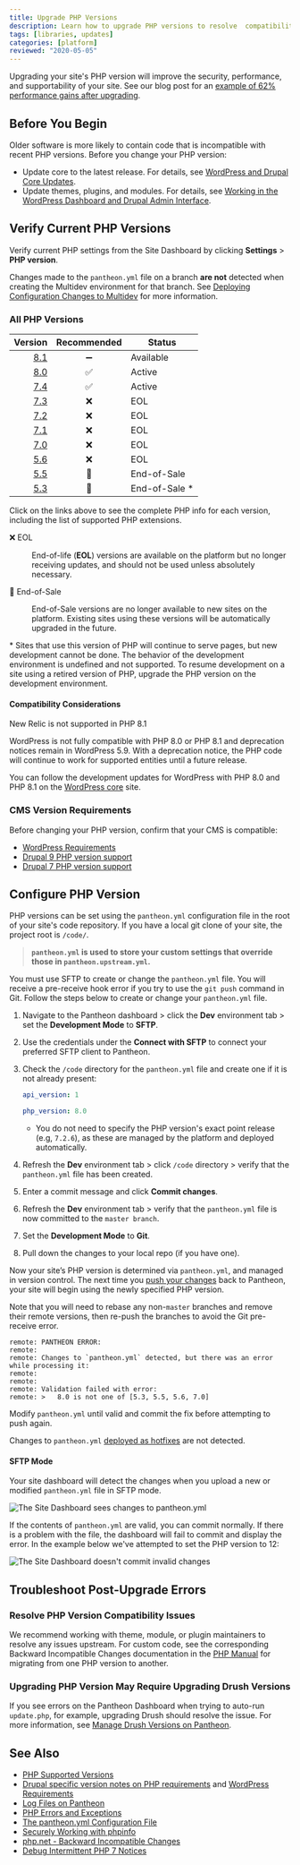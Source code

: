```yaml
---
title: Upgrade PHP Versions
description: Learn how to upgrade PHP versions to resolve  compatibility issues.
tags: [libraries, updates]
categories: [platform]
reviewed: "2020-05-05"
---
```


Upgrading your site's PHP version will improve the security, performance, and supportability of your site. See our blog post for an [example of 62% performance gains after upgrading](https://pantheon.io/blog/php-7-now-available-all-sites-pantheon).

## Before You Begin

Older software is more likely to contain code that is incompatible with recent PHP versions. Before you change your PHP version:

- Update core to the latest release. For details, see [WordPress and Drupal Core Updates](/core-updates).
- Update themes, plugins, and modules. For details, see [Working in the WordPress Dashboard and Drupal Admin Interface](/cms-admin).

## Verify Current PHP Versions

Verify current PHP settings from the Site Dashboard by clicking **Settings** > **PHP version**.

<Alert title="Note" type="info">

Changes made to the `pantheon.yml` file on a branch **are not** detected when creating the Multidev environment for that branch. See [Deploying Configuration Changes to Multidev](/pantheon-yml/#deploying-configuration-changes-to-multidev) for more information.

</Alert>

### All PHP Versions

<ReviewDate date="2022-04-06" />

| Version                                      | Recommended |  Status |
| --------------------------------------------:|:-----------:| ------- |
| [8.1](https://v81-php-info.pantheonsite.io/)| ➖ | Available <Popover title="Compatibility Note" content="WordPress is not fully compatible with PHP 8.1. New Relic is not supported in PHP 8.1." /> |
| [8.0](https://v80-php-info.pantheonsite.io/) | ✅          | Active <Popover title="Compatibility Note" content="WordPress is not fully compatible with PHP 8.0." /> |
| [7.4](https://v74-php-info.pantheonsite.io/) | ✅          | Active  |
| [7.3](https://v73-php-info.pantheonsite.io/) | ❌          | EOL     |
| [7.2](https://v72-php-info.pantheonsite.io/) | ❌          | EOL     |
| [7.1](https://v71-php-info.pantheonsite.io/) | ❌          | EOL     |
| [7.0](https://v70-php-info.pantheonsite.io/) | ❌          | EOL     |
| [5.6](https://v56-php-info.pantheonsite.io/) | ❌          | EOL |
| [5.5](https://v55-php-info.pantheonsite.io/) | 🚫          | End-of-Sale <Popover title="End-of-Sale" content="End-of-Sale versions are no longer available to new sites on the platform.  Existing sites using these versions will be automatically upgraded in the future." /> |
| [5.3](https://v53-php-info.pantheonsite.io/) | 🚫          | End-of-Sale <Popover title="Retired" content="End-of-Sale versions are no longer available to new sites on the platform.  Existing sites using these versions will be automatically upgraded in the future. To resume development on a site using a retired version of PHP, upgrade the PHP version on the development environment." />* |

Click on the links above to see the complete PHP info for each version, including the list of supported PHP extensions.

<dl>

<dt>❌ EOL</dt>

<dd>

End-of-life (**EOL**) versions are available on the platform but no longer receiving updates, and should not be used unless absolutely necessary.

</dd>

</dl>

<dl>

<dt>🚫 End-of-Sale</dt>

<dd>

End-of-Sale versions are no longer available to new sites on the platform.  Existing sites using these versions will be automatically upgraded in the future.

</dd>

</dl>

\* Sites that use this version of PHP will continue to serve pages, but new development cannot be done. The behavior of the development environment is undefined and not supported. To resume development on a site using a retired version of PHP, upgrade the PHP version on the development environment.

#### Compatibility Considerations

New Relic is not supported in PHP 8.1

WordPress is not fully compatible with PHP 8.0 or PHP 8.1 and deprecation notices remain in WordPress 5.9. With a deprecation notice, the PHP code will continue to work for supported entities until a future release. 

You can follow the development updates for WordPress with PHP 8.0 and PHP 8.1 on the [WordPress core](https://make.wordpress.org/core/2022/01/10/wordpress-5-9-and-php-8-0-8-1/) site.

### CMS Version Requirements

Before changing your PHP version, confirm that your CMS is compatible:

- [WordPress Requirements](https://wordpress.org/about/requirements/)
- [Drupal 9 PHP version support](https://www.drupal.org/docs/system-requirements/php-requirements#php_required)
- [Drupal 7 PHP version support](https://www.drupal.org/docs/7/system-requirements/php-requirements#php_required)

## Configure PHP Version

PHP versions can be set using the `pantheon.yml` configuration file in the root of your site's code repository. If you have a local git clone of your site, the project root is `/code/`.

> **`pantheon.yml` is used to store your custom settings that override those in `pantheon.upstream.yml`.**

You must use SFTP to create or change the `pantheon.yml` file. You will receive a pre-receive hook error if you try to use the `git push` command in Git. Follow the steps below to create or change your `pantheon.yml` file.

1. Navigate to the Pantheon dashboard > click the **Dev** environment tab > set the **Development Mode** to **SFTP**.

1. Use the credentials under the **Connect with SFTP** to connect your preferred SFTP client to Pantheon.

1. Check the `/code` directory for the `pantheon.yml` file and create one if it is not already present:

   ```yaml:title=pantheon.yml
   api_version: 1
   
   php_version: 8.0
   ```
   
   - You do not need to specify the PHP version's exact point release (e.g, `7.2.6`), as these are managed by the platform and deployed automatically.
   
1. Refresh the **Dev** environment tab >  click `/code` directory >  verify that the `pantheon.yml` file has been created.

1. Enter a commit message and click **Commit changes**.

1. Refresh the **Dev** environment tab > verify that the `pantheon.yml` file is now committed to the `master branch`.

1. Set the **Development Mode** to **Git**.

1. Pull down the changes to your local repo (if you have one). 

Now your site’s PHP version is determined via `pantheon.yml`, and managed in version control. The next time you [push your changes](/git#push-changes-to-pantheon) back to Pantheon, your site will begin using the newly specified PHP version.

Note that you will need to rebase any non-`master` branches and remove their remote versions, then re-push the branches to avoid the Git pre-receive error.

```none
remote: PANTHEON ERROR:
remote:
remote: Changes to `pantheon.yml` detected, but there was an error while processing it:
remote:
remote:
remote: Validation failed with error:
remote: >   8.0 is not one of [5.3, 5.5, 5.6, 7.0]
```

Modify `pantheon.yml` until valid and commit the fix before attempting to push again.

<Alert title="Note" type="info">

Changes to `pantheon.yml` [deployed as hotfixes](/pantheon-yml#deploying-hotfixes) are not detected.

</Alert>

#### SFTP Mode

Your site dashboard will detect the changes when you upload a new or modified `pantheon.yml` file in SFTP mode.

![The Site Dashboard sees changes to pantheon.yml](../images/dashboard/pantheon-yml-changes-sftp.png)

If the contents of `pantheon.yml` are valid, you can commit normally. If there is a problem with the file, the dashboard will fail to commit and display the error. In the example below we've attempted to set the PHP version to 12:

![The Site Dashboard doesn't commit invalid changes](../images/dashboard/pantheon-yml-failure-sftp.png)

## Troubleshoot Post-Upgrade Errors

### Resolve PHP Version Compatibility Issues

We recommend working with theme, module, or plugin maintainers to resolve any issues upstream. For custom code, see the corresponding Backward Incompatible Changes documentation in the [PHP Manual](https://secure.php.net/manual/en/appendices.php) for migrating from one PHP version to another.

### Upgrading PHP Version May Require Upgrading Drush Versions

If you see errors on the Pantheon Dashboard when trying to auto-run `update.php`, for example, upgrading Drush should resolve the issue. For more information, see [Manage Drush Versions on Pantheon](/drush-versions/#configure-drush-version).

## See Also

- [PHP Supported Versions](https://secure.php.net/supported-versions.php)
- [Drupal specific version notes on PHP requirements](https://www.drupal.org/requirements/php#drupalversions) and [WordPress Requirements](https://wordpress.org/about/requirements/)
- [Log Files on Pantheon](/logs)
- [PHP Errors and Exceptions](/php-errors)
- [The pantheon.yml Configuration File](/pantheon-yml)
- [Securely Working with phpinfo](/phpinfo)
- [php.net - Backward Incompatible Changes](https://secure.php.net/manual/en/migration70.incompatible.php)
- [Debug Intermittent PHP 7 Notices](/deprecated-constructor-notices)
